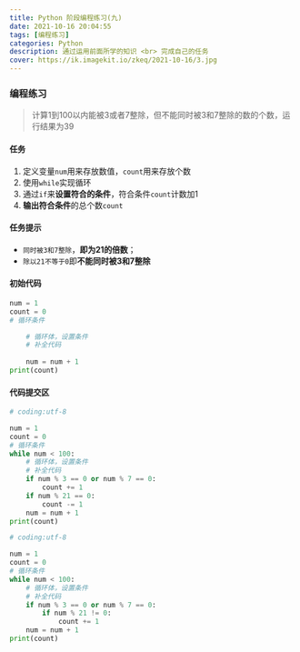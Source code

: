 ```yaml
---
title: Python 阶段编程练习(九)
date: 2021-10-16 20:04:55
tags: [编程练习]
categories: Python
description: 通过运用前面所学的知识 <br> 完成自己的任务
cover: https://ik.imagekit.io/zkeq/2021-10-16/3.jpg
---
```


### 编程练习

> 计算1到100以内能被3或者7整除，但不能同时被3和7整除的数的个数，运行结果为39

#### 任务

1. 定义变量`num`用来存放数值，`count`用来存放个数
2. 使用`while`实现循环
3. 通过`if`来**设置符合的条件**，符合条件`count`计数加1
4. **输出符合条件**的总个数`count`

#### 任务提示

- `同时被3和7整除`，**即为21的倍数**；
- `除以21不等于0`即**不能同时被3和7整除**

#### 初始代码

```python
num = 1
count = 0
# 循环条件

	# 循环体，设置条件
	# 补全代码
		
	num = num + 1
print(count)
```

#### 代码提交区

```python
# coding:utf-8

num = 1
count = 0
# 循环条件
while num < 100:
    # 循环体，设置条件
    # 补全代码
    if num % 3 == 0 or num % 7 == 0:
        count += 1
    if num % 21 == 0:
        count -= 1
    num = num + 1
print(count)

```

```python
# coding:utf-8

num = 1
count = 0
# 循环条件
while num < 100:
    # 循环体，设置条件
    # 补全代码
    if num % 3 == 0 or num % 7 == 0:
        if num % 21 != 0:
            count += 1
    num = num + 1
print(count)
```

